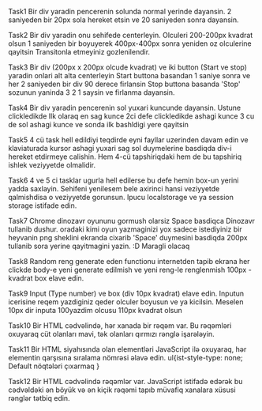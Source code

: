 Task1
Bir div yaradin pencerenin solunda normal yerinde dayansin. 2 saniyeden bir 20px sola hereket etsin ve 20 saniyeden sonra dayansin.

Task2
Bir div yaradin onu sehifede centerleyin. Olculeri 200-200px kvadrat olsun 1 saniyeden bir boyuyerek 400px-400px sonra yeniden oz olculerine qayitsin  Transitonla etmeyiniz gozlenilendir.

Task3
Bir div (200px x 200px olcude kvadrat) ve iki button (Start ve stop) yaradin onlari alt alta centerleyin Start buttona basandan 1 saniye sonra ve her 2 saniyeden bir div 90 derece firlansin Stop buttona basanda 'Stop' sozunun yaninda 3 2 1 saysin ve firlanma dayansin.

Task4
Bir div yaradin pencerenin sol yuxari kuncunde dayansin. Ustune clickledikde Ilk olaraq en sag kunce
2ci defe clickledikde ashagi kunce 3 cu de sol ashagi kunce ve sonda ilk bashldigi yere qayitsin

Task5
4 cü task hell edildiyi teqdirde eyni fayllar uzerinden davam edin ve klaviaturada kursor ashagi yuxari sag sol duymelerine basdiqda div-i hereket etdirmeye calishin.  Hem 4-cü tapshiriqdaki hem de bu tapshiriq ishlek veziyyetde olmalidir.

Task6
4 ve 5 ci tasklar ugurla hell edilerse bu defe hemin box-un yerini yadda saxlayin.  Sehifeni yenilesem bele axirinci hansi veziyyetde qalmishdisa o veziyyetde gorunsun. Ipucu localstorage ve ya session storage istifade edin.

Task7
Chrome dinozavr oyununu gormush olarsiz Space basdiqca Dinozavr tullanib dushur. oradaki kimi oyun yazmaginizi yox sadece istediyiniz bir heyvanin png sheklini ekranda cixarib 'Space' duymesini basdiqda 200px tullanib sora yerine qayitmagini yazin. :D Maragli olacaq

Task8
Random reng generate eden functionu internetden tapib ekrana her clickde body-e yeni generate edilmish ve yeni reng-le renglenmish 100px - kvadrat box elave edin.

Task9
Input (Type number) ve box (div 10px kvadrat) elave edin. Inputun icerisine reqem yazdiginiz qeder olculer boyusun ve ya kicilsin.  Meselen 10px dir inputa 100yazdim olcusu 110px kvadrat olsun

Task10
Bir HTML cədvəlində, hər xanada bir rəqəm var. Bu rəqəmləri oxuyaraq cüt olanları mavi, tək olanları qırmızı rənglə işarələyin.

Task11
Bir HTML siyahısında olan elementləri JavaScript ilə oxuyaraq, hər elementin qarşısına sıralama nömrəsi əlavə edin.  ul{ist-style-type: none;  Default nöqtələri çıxarmaq }

Task12
Bir HTML cədvəlində rəqəmlər var. JavaScript istifadə edərək bu cədvəldəki ən böyük və ən kiçik rəqəmi tapıb müvafiq xanalara xüsusi rənglər tətbiq edin.